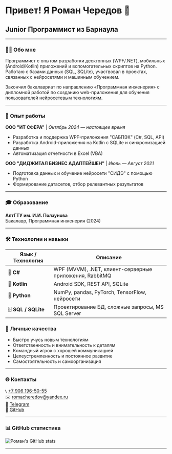 # Привет! Я Роман Чередов 👋

## Junior Программист из Барнаула

---

### 👨‍💻 Обо мне

Программист с опытом разработки десктопных (WPF/.NET), мобильных (Android/Kotlin) приложений и вспомогательных скриптов на Python. Работаю с базами данных (SQL, SQLite), участвовал в проектах, связанных с нейросетями и машинным обучением.

Закончил бакалавриат по направлению «Программная инженерия» с дипломной работой по созданию web-приложения для обучения пользователей нейросетевым технологиям.

---

### 💼 Опыт работы

**ООО "ИТ СФЕРА"** | *Октябрь 2024 — настоящее время*  
- Разработка и поддержка WPF-приложения "САБПЭК" (C#, SQL, API)  
- Разработка Android-приложения на Kotlin с SQLite и синхронизацией данных  
- Автоматизация отчетности в Excel (VBA)

**ООО "ДИДЖИТАЛ БИЗНЕС АДАПТЕЙШЕН"** | *Июль — Август 2021*  
- Подготовка данных и обучение нейросети "СИДЭ" с помощью Python  
- Формирование датасетов, отбор релевантных результатов

---

### 🎓 Образование

**АлтГТУ им. И.И. Ползунова**  
Бакалавр, Программная инженерия (2024)

---

### 🛠 Технологии и навыки

| Язык / Технология | Описание                                  |
|-------------------|-------------------------------------------|
| 💎 **C#**         | WPF (MVVM), .NET, клиент-серверные приложения, RabbitMQ |
| 🤖 **Kotlin**     | Android SDK, REST API, SQLite              |
| 🐍 **Python**     | NumPy, pandas, PyTorch, TensorFlow, нейросети |
| 🗄️ **SQL / SQLite**| Проектирование БД, сложные запросы, MS SQL Server |


### 🌟 Личные качества

- Быстро учусь новым технологиям  
- Ответственность и внимательность к деталям  
- Командный игрок с хорошей коммуникацией  
- Целеустремленность и постоянное развитие  
- Самостоятельность и самоорганизация

---

### 🌐 Контакты

📞 [+7 906 196-50-55](tel:+79061965055)  
✉️ [romacheredov@yandex.ru](mailto:romacheredov@yandex.ru)  
💬 [Telegram](https://t.me/astplakres)  
🔗 [GitHub](https://github.com/cheredovr)  

---

### 📊 GitHub статистика

![Роман's GitHub stats](https://github-readme-stats.vercel.app/api?username=cheredovr&show_icons=true&theme=radical)

---

